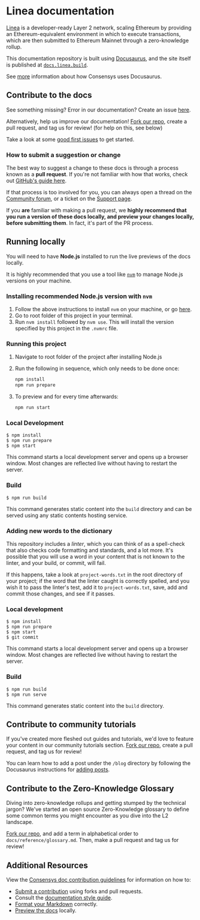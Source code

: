 # Linea documentation

[Linea](https://linea.build/) is a developer-ready Layer 2 network, scaling Ethereum by providing an Ethereum-equivalent
environment in which to execute transactions, which are then submitted to Ethereum Mainnet through a
zero-knowledge rollup.

This documentation repository is built using [Docusaurus](https://docusaurus.io/), and the site itself is published at [`docs.linea.build`](https://docs.linea.build/).

See [more](https://docs-template.consensys.net/) information about how Consensys uses Docusaurus.

## Contribute to the docs

See something missing? Error in our documentation? Create an issue [here](https://github.com/Consensys/doc.zk-evm/issues).

Alternatively, help us improve our documentation! [Fork our repo](https://github.com/ConsenSys/doc.zk-evm/fork), create a pull request, and tag us for review! (for help on this, see below)

Take a look at some [good first issues](https://github.com/ConsenSys/doc.zk-evm/issues?q=is%3Aissue+is%3Aopen+label%3A%22good+first+issue%22) to get started.

### How to submit a suggestion or change

The best way to suggest a change to these docs is through a process known as a **pull request**. If you're not familiar with how that works, check out [GitHub's guide here](https://docs.github.com/en/pull-requests/collaborating-with-pull-requests/proposing-changes-to-your-work-with-pull-requests/creating-a-pull-request).

If that process is too involved for you, you can always open a thread on the [Community forum](https://community.linea.build/), or a ticket on the [Support page](https://support.linea.build/hc/en-us).

If you **are** familiar with making a pull request, we **highly recommend that you run a version of these docs locally, and preview your changes locally, before submitting them**. In fact, it's part of the PR process.

## Running locally

You will need to have **Node.js** installed to run the live previews of the docs locally.

It is highly recommended that you use a tool like [`nvm`](https://github.com/nvm-sh/nvm#installing-and-updating) to manage Node.js versions on your machine.

### Installing recommended Node.js version with `nvm`

1. Follow the above instructions to install `nvm` on your machine, or go [here](https://github.com/nvm-sh/nvm#installing-and-updating).
2. Go to root folder of this project in your terminal.
3. Run `nvm install` followed by `nvm use`. This will install the version specified by this project in the `.nvmrc` file.

### Running this project

1. Navigate to root folder of the project after installing Node.js
2. Run the following in sequence, which only needs to be done once:

   ```bash
   npm install
   npm run prepare
   ```

3. To preview and for every time afterwards:
   ```bash
   npm run start
   ```

### Local Development

    $ npm install
    $ npm run prepare
    $ npm start

This command starts a local development server and opens up a browser window. Most changes are reflected live without having to restart the server.

### Build

    $ npm run build

This command generates static content into the `build` directory and can be served using any static contents hosting service.

### Adding new words to the dictionary

This repository includes a _linter_, which you can think of as a spell-check that also checks code formatting and standards, and a lot more. It's possible that you will use a word in your content that is not known to the linter, and your build, or commit, will fail.

If this happens, take a look at `project-words.txt` in the root directory of your project; if the word that the linter caught is correctly spelled, and you wish it to pass the linter's test, add it to `project-words.txt`, save, add and commit those changes, and see if it passes.

### Local development

    $ npm install
    $ npm run prepare
    $ npm start
    $ git commit

This command starts a local development server and opens up a browser window. Most changes are reflected live without having to restart the server.

### Build

    $ npm run build
    $ npm run serve

This command generates static content into the `build` directory.

## Contribute to community tutorials

If you've created more fleshed out guides and tutorials, we'd love to feature your content in our community tutorials section. [Fork our repo](https://github.com/Consensys/doc.zk-evm/fork), create a pull request, and tag us for review!

You can learn how to add a post under the `/blog` directory by following the Docusaurus instructions for [adding posts](https://docusaurus.io/docs/blog#adding-posts).

## Contribute to the Zero-Knowledge Glossary

Diving into zero-knowledge rollups and getting stumped by the technical jargon? We've started an open source Zero-Knowledge glossary to define some common terms you might encounter as you dive into the L2 landscape.

[Fork our repo](https://github.com/Consensys/doc.zk-evm/fork), and add a term in alphabetical order to `docs/reference/glossary.md`. Then, make a pull request and tag us for review!

## Additional Resources

View the [Consensys doc contribution guidelines](https://docs-template.consensys.net/) for
information on how to:

- [Submit a contribution](https://docs-template.consensys.net/contribute/submit-a-contribution) using forks and pull requests.
- Consult the [documentation style guide](https://docs-template.consensys.net/contribute/style-guide).
- [Format your Markdown](https://docs-template.consensys.net/contribute/format-markdown) correctly.
- [Preview the docs](https://docs-template.consensys.net/contribute/preview) locally.